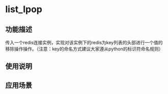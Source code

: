 # list_Ipop
## 功能描述
传入一个redis连接实例，实现对该实例下的redis为key列表的头部进行一个值的移除操作操作。（注意：key的命名方式建议大家遵从python的标识符命名规则）
## 使用说明
## 应用场景
